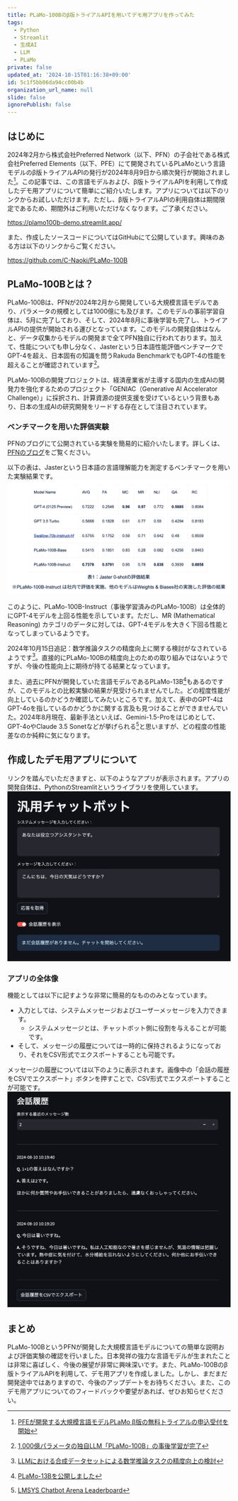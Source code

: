 ```yaml
---
title: PLaMo-100Bのβ版トライアルAPIを用いてデモ用アプリを作ってみた
tags:
  - Python
  - Streamlit
  - 生成AI
  - LLM
  - PLaMo
private: false
updated_at: '2024-10-15T01:16:38+09:00'
id: 5c1f5bb06da94cc00b4b
organization_url_name: null
slide: false
ignorePublish: false
---
```

## はじめに
2024年2月から株式会社Preferred Network（以下、PFN）の子会社である株式会社Preferred Elements（以下、PFE）にて開発されているPLaMoという言語モデルのβ版トライアルAPIの発行が2024年8月9日から順次発行が開始されました[^1]。この記事では、この言語モデルおよび、β版トライアルAPIを利用して作成したデモ用アプリについて簡単にご紹介いたします。アプリについては以下のリンクからお試しいただけます。ただし、β版トライアルAPIの利用自体は期間限定であるため、期間外はご利用いただけなくなります。ご了承ください。
[^1]: [PFEが開発する大規模言語モデルPLaMo β版の無料トライアルの申込受付を開始](https://www.preferred.jp/ja/news/pr20240807/)

https://plamo100b-demo.streamlit.app/

また、作成したソースコードについてはGitHubにて公開しています。興味のある方は以下のリンクからご覧ください。

https://github.com/C-Naoki/PLaMo-100B

## PLaMo-100Bとは？
PLaMo-100Bは、PFNが2024年2月から開発している大規模言語モデルであり、パラメータの規模としては1000億にも及びます。このモデルの事前学習自体は、5月に完了しており、そして、2024年8月に事後学習も完了し、トライアルAPIの提供が開始される運びとなっています。このモデルの開発自体はなんと、データ収集からモデルの開発まで全てPFN独自に行われております。加えて、性能についても申し分なく、Jasterという日本語性能評価ベンチマークでGPT-4を超え、日本固有の知識を問うRakuda BenchmarkでもGPT-4の性能を超えることが確認されています[^2]。
[^2]: [1,000億パラメータの独自LLM「PLaMo-100B」の事後学習が完了](https://tech.preferred.jp/ja/blog/plamo-100b-post-training/)

PLaMo-100Bの開発プロジェクトは、経済産業省が主導する国内の生成AIの開発力を強化するためのプロジェクト「GENIAC（Generative AI Accelerator Challenge）」に採択され、計算資源の提供支援を受けているという背景もあり、日本の生成AIの研究開発をリードする存在として注目されています。

### ベンチマークを用いた評価実験
PFNのブログにて公開されている実験を簡易的に紹介いたします。詳しくは、[PFNのブログ](https://tech.preferred.jp/ja/blog/plamo-100b-post-training/)をご覧ください。

以下の表は、Jasterという日本語の言語理解能力を測定するベンチマークを用いた実験結果です。
![](https://raw.githubusercontent.com/C-Naoki/zenn-archive/main/images/plamo100b-demo/jaster.png)

このように、PLaMo-100B-Instruct（事後学習済みのPLaMo-100B）は全体的にGPT-4モデルを上回る性能を示しています。ただし、MR (Mathematical Reasoning) カテゴリのデータに対しては、GPT-4モデルを大きく下回る性能となってしまっているようです。

2024年10月15日追記：数学推論タスクの精度向上に関する検討がなされているようです[^3]。直接的にPLaMo-100Bの精度向上のための取り組みではないようですが、今後の性能向上に期待が持てる結果となっています。
[^3]: [LLMにおける合成データセットによる数学推論タスクの精度向上の検討](https://tech.preferred.jp/ja/blog/llm-synthetic-dataset-for-math/)

また、過去にPFNが開発していた言語モデルであるPLaMo-13B[^4]もあるのですが、このモデルとの比較実験の結果が見受けられませんでした。どの程度性能が向上しているのかどうか確認してみたいところです。加えて、表中のGPT-4はGPT-4oを指しているのかどうかに関する言及も見つけることができませんでいた。2024年8月現在、最新手法といえば、Gemini-1.5-Proをはじめとして、GPT-4oやClaude 3.5 Sonetなどが挙げられる[^5]と思いますが、どの程度の性能差なのか純粋に気になります。
[^4]: [PLaMo-13Bを公開しました](https://tech.preferred.jp/ja/blog/llm-plamo/)
[^5]: [LMSYS Chatbot Arena Leaderboard](https://chat.lmsys.org/?leaderboard)

## 作成したデモ用アプリについて
リンクを踏んでいただきますと、以下のようなアプリが表示されます。アプリの開発自体は、PythonのStreamlitというライブラリを使用しています。
![](https://raw.githubusercontent.com/C-Naoki/zenn-archive/main/images/plamo100b-demo/app.png)

### アプリの全体像
機能としては以下に記すような非常に簡易的なもののみとなっています。
- 入力としては、システムメッセージおよびユーザーメッセージを入力できます。
  - システムメッセージとは、チャットボット側に役割を与えることが可能です。
- そして、メッセージの履歴については一時的に保持されるようになっており、それをCSV形式でエクスポートすることも可能です。

メッセージの履歴については以下のように表示されます。画像中の「会話の履歴をCSVでエクスポート」ボタンを押すことで、CSV形式でエクスポートすることが可能です。
![](https://raw.githubusercontent.com/C-Naoki/zenn-archive/main/images/plamo100b-demo/history.png)


## まとめ
PLaMo-100BというPFNが開発した大規模言語モデルについての簡単な説明および評価実験の確認を行いました。日本発祥の強力な言語モデルが生まれたことは非常に喜ばしく、今後の展望が非常に興味深いです。また、PLaMo-100Bのβ版トライアルAPIを利用して、デモ用アプリを作成しました。しかし、まだまだ開発途中ではありますので、今後のアップデートをお待ちください。また、このデモ用アプリについてのフィードバックや要望があれば、ぜひお知らせください。
